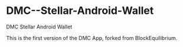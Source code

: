 # DMC--Stellar-Android-Wallet
DMC Stellar Android Wallet

This is the first version of the DMC App, forked from BlockEquilibrium.
